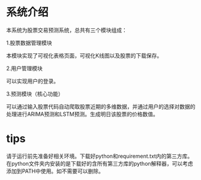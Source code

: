 # 系统介绍

本系统为股票交易预测系统，总共有三个模块组成：

1.股票数据管理模块

本模块实现了可视化表格页面，可视化K线图以及股票的下载保存。

2.用户管理模块

可以实现用户的登录。

3.预测模块（核心功能）

可以通过输入股票代码自动爬取股票近期的多维数据，并通过用户的选择对数据的处理进行ARIMA预测和LSTM预测。生成明日该股票的价格数值。

# tips

请于运行前先准备好相关环境。下载好python和requirement.txt内的第三方库。在python文件夹内安装的是下载好的含所有第三方库的python解释器，可以考虑添加到PATH中使用。如不需要可以删除。



